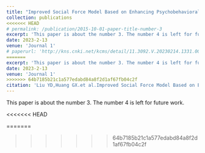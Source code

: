 ```yaml
---
title: "Improved Social Force Model Based on Enhancing Psychobehavioral Heterogeneity"
collection: publications
<<<<<<< HEAD
# permalink: /publication/2015-10-01-paper-title-number-3
excerpt: 'This paper is about the number 3. The number 4 is left for future work.'
date: 2023-2-13
venue: 'Journal 1'
# paperurl: 'http://kns.cnki.net/kcms/detail/11.3092.V.20230214.1331.003.html'
=======
excerpt: 'This paper is about the number 3. The number 4 is left for future work.'
date: 2023-2-13
venue: 'Journal 1'
>>>>>>> 64b7185b21c1a577edabd84a8f2d1af67fb04c2f
citation: 'Liu YD,Huang GX.et al.Improved Social Force Model Based on Enhancing Psychobehavioral Heterogeneity. <i>Journal of system simulation </i>. :1-10[2023-04-17].'
---
```

This paper is about the number 3. The number 4 is left for future work.

<<<<<<< HEAD
<!-- [Download paper here](http://gaoxiang-huang.github.io/files/paper3.pdf) -->

=======
>>>>>>> 64b7185b21c1a577edabd84a8f2d1af67fb04c2f
<!-- Recommended citation: Your Name, You. (2015). "Paper Title Number 3." <i>Journal 1</i>. 1(3). -->

